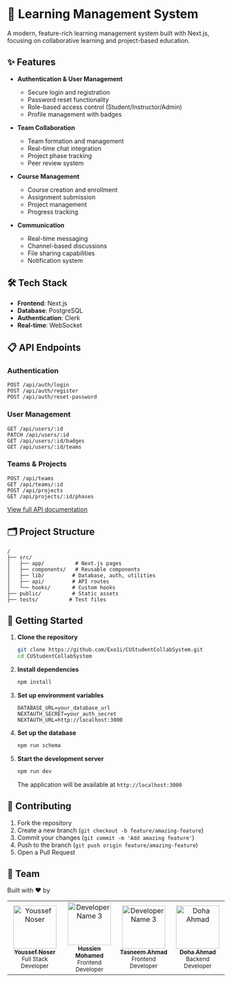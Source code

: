 # 🚀 Learning Management System

A modern, feature-rich learning management system built with Next.js, focusing on collaborative learning and
project-based education.

## ✨ Features

- **Authentication & User Management**
    - Secure login and registration
    - Password reset functionality
    - Role-based access control (Student/Instructor/Admin)
    - Profile management with badges

- **Team Collaboration**
    - Team formation and management
    - Real-time chat integration
    - Project phase tracking
    - Peer review system

- **Course Management**
    - Course creation and enrollment
    - Assignment submission
    - Project management
    - Progress tracking

- **Communication**
    - Real-time messaging
    - Channel-based discussions
    - File sharing capabilities
    - Notification system

## 🛠️ Tech Stack

- **Frontend**: Next.js
- **Database**: PostgreSQL
- **Authentication**: Clerk
- **Real-time**: WebSocket

## 📋 API Endpoints

### Authentication

```
POST /api/auth/login
POST /api/auth/register
POST /api/auth/reset-password
```

### User Management

```
GET /api/users/:id
PATCH /api/users/:id
GET /api/users/:id/badges
GET /api/users/:id/teams
```

### Teams & Projects

```
POST /api/teams
GET /api/teams/:id
POST /api/projects
GET /api/projects/:id/phases
```

[View full API documentation](./API_DOCUMENTATION.md)
 
## 🗂️ Project Structure

```
/
├── src/
│   ├── app/          # Next.js pages
│   ├── components/   # Reusable components
│   ├── lib/         # Database, auth, utilities
│   ├── api/         # API routes
│   └── hooks/       # Custom hooks
├── public/          # Static assets
├── tests/          # Test files
```

## 🚀 Getting Started

1. **Clone the repository**
   ```bash
   git clone https://github.com/Exo1i/CUStudentCollabSystem.git
   cd CUStudentCollabSystem
   ```

2. **Install dependencies**
   ```bash
   npm install
   ```

3. **Set up environment variables**

    ```env
    DATABASE_URL=your_database_url
    NEXTAUTH_SECRET=your_auth_secret
    NEXTAUTH_URL=http://localhost:3000
    ```  


5. **Set up the database**
   ```bash
   npm run schema
   ```

6. **Start the development server**
   ```bash
   npm run dev
   ```

   The application will be available at `http://localhost:3000`

## 🤝 Contributing

1. Fork the repository
2. Create a new branch (`git checkout -b feature/amazing-feature`)
3. Commit your changes (`git commit -m 'Add amazing feature'`)
4. Push to the branch (`git push origin feature/amazing-feature`)
5. Open a Pull Request

## 👥 Team

Built with ❤️ by
<table>
<tr>
    <td align="center">
        <a href="https://github.com/exo1i">
            <img src="https://github.com/exo1i.png" width="100px;" alt="Youssef Noser"/><br />
            <sub><b>Youssef Noser</b></sub>
        </a><br />
        <sub>Full Stack Developer</sub>
    </td>
   <td align="center">
        <a href="https://github.com/Hussein-Mohamed1">
            <img src="https://github.com/Hussein-Mohamed1.png" width="100px;" alt="Developer Name 3"/><br />
            <sub><b>Hussien Mohamed</b></sub>
        </a><br />
        <sub>Frontend Developer</sub>
    </td>
    <td align="center">
          <a href="https://github.com/xx-Tasneem-Ahmed-xx">
              <img src="https://github.com/xx-Tasneem-Ahmed-xx.png" width="100px;" alt="Developer Name 3"/><br />
              <sub><b>Tasneem Ahmad</b></sub>
          </a><br />
          <sub>Frontend Developer</sub>
      </td>
    <td align="center">
        <a href="https://github.com/Doha-Ahmed-E">
            <img src="https://github.com/Doha-Ahmed-E.png" width="100px;" alt="Doha Ahmad"/><br />
            <sub><b>Doha Ahmad</b></sub>
        </a><br />
        <sub>Backend Developer</sub>
    </td>

</tr>
</table>
